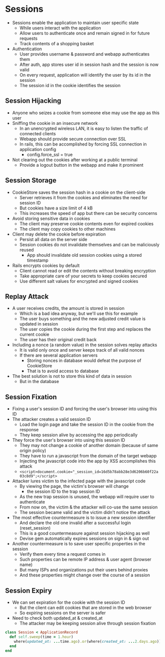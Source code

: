 # Sessions

-   Sessions enable the application to maintain user specific state
    -   While users interact with the application
    -   Allow users to authenticate once and remain signed in for future requests
    -   Track contents of a shopping basket
-   Authentication
    -   User provides username & password and webapp authenticates them
    -   After auth, app stores user id in session hash and the session is now valid
    -   On every request, application will identify the user by its id in the session
    -   The session id in the cookie identifies the session

## Session Hijacking

-   Anyone who seizes a cookie from someone else may use the app as this user
-   Sniffing the cookie in an insecure network
    -   In an unencrypted wireless LAN, it is easy to listen the traffic of connected clients
    -   Webapp should provide secure connection over SSL
    -   In rails, this can be accomplished by forcing SSL connection in application config
        -   config.force_ssl = true
-   Not clearing out the cookies after working at a public terminal
    -   Provide a logout button in the webapp and make it prominent

## Session Storage

-   CookieStore saves the session hash in a cookie on the client-side
    -   Server retrieves it from the cookies and eliminates the need for session ID
    -   But cookies have a size limit of 4 kB
    -   This increases the speed of app but there can be security concerns
-   Avoid storing sensitive data in cookies
    -   The client may preserve cookie contents even for expired cookies
    -   The client may copy cookies to other machines
-   Client may delete the cookie before expiration
    -   Persist all data on the server side
    -   Session cookies do not invalidate themselves and can be maliciously reused
        -   App should invalidate old session cookies using a stored timestamp
-   Rails encrypts cookies by default
    -   Client cannot read or edit the contents without breaking encryption
    -   Take appropriate care of your secrets to keep cookies secured
    -   Use different salt values for encrypted and signed cookies

## Replay Attack

-   A user receives credits, the amount is stored in session
    -   Which is a bad idea anyway, but we'll use this for example
    -   The user buys something and the new adjusted credit value is updated in session
    -   The user copies the cookie during the first step and replaces the current cookie
    -   The user has their original credit back
-   Including a nonce (a random value) in the session solves replay attacks
    -   It is valid only once and server keeps track of all valid nonces
    -   If there are several application servers
        -   Storing nonces in database would defeat the purpose of CookieStore
        -   That is to avoid access to database
-   The best solution is not to store this kind of data in session
    -   But in the database

## Session Fixation

-   Fixing a user's session ID and forcing the user's browser into using this ID
-   The attacker creates a valid session ID
    -   Load the login page and take the session ID in the cookie from the response
    -   They keep session alive by accessing the app periodically
-   They force the user's browser into using this session ID
    -   They may not change a cookie of another domain (because of same origin policy)
    -   They have to run a javascript from the domain of the target webapp
    -   Injecting the javascript code into the app by XSS accomplishes this attack
    -   `<script>document.cookie="_session_id=16d5b78abb28e3d6206b60f22a03c8d9";</script>`
-   Attacker lures victim to the infected page with the javascript code
    -   By viewing the page, the victim's browser will change
        -   the session ID to the trap session ID
    -   As the new trap session is unused, the webapp will require user to authenticate
    -   From now on, the victim & the attacker will co-use the same session
    -   The session became valid and the victim didn't notice the attack
-   The most effective countermeasure is to issue a new session identifier
    -   And declare the old one invalid after a successful login (reset_session)
    -   This is a good countermeasure against session hijacking as well
    -   Devise gem automatically expires sessions on sign in & sign out
-   Another countermeasure is to save user specific properties in the session
    -   Verify them every time a request comes in
    -   Such properties can be remote IP address & user agent (browser name)
    -   But many ISPs and organizations put their users behind proxies
    -   And these properties might change over the course of a session

## Session Expiry

-   We can set expiration for the cookie with the session ID
    -   But the client can edit cookies that are stored in the web browser
    -   So expiring sessions on the server is safer
-   Need to check both updated_at & created_at
    -   The attacker may be keeping session alive through session fixation

```rb
class Session < ApplicationRecord
  def self.sweep(time = 1.hour)
    where(updated_at: ...time.ago).or(where(created_at: ...2.days.ago)).delete_all
  end
end
```
